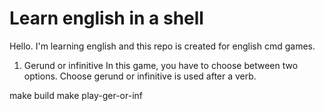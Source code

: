 # Learn english in a shell

Hello. I'm learning english and this repo is created for english cmd games.

1. Gerund or infinitive
In this game, you have to choose between two options. Choose gerund or infinitive is used after a verb.

make build
make play-ger-or-inf
